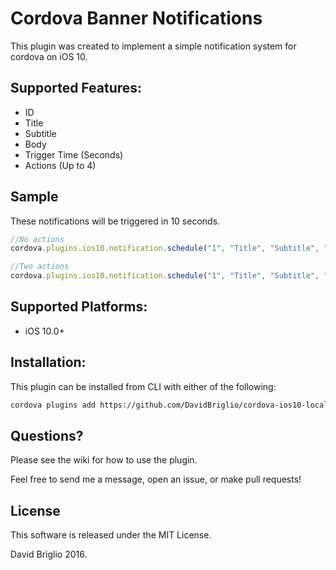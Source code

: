# Cordova Banner Notifications

This plugin was created to implement a simple notification system for cordova on iOS 10.

## Supported Features:
- ID
- Title
- Subtitle
- Body
- Trigger Time (Seconds)
- Actions (Up to 4)

## Sample
These notifications will be triggered in 10 seconds.

```javascript
//No actions
cordova.plugins.ios10.notification.schedule("1", "Title", "Subtitle", "New Notification!", 10.0);

//Two actions
cordova.plugins.ios10.notification.schedule("1", "Title", "Subtitle", "New Notification!", 10.0, "Action 1", "Action 2");
```

## Supported Platforms:
- iOS 10.0+

## Installation:
This plugin can be installed from CLI with either of the following:

```bash
cordova plugins add https://github.com/DavidBriglio/cordova-ios10-local-notification
```


## Questions?
Please see the wiki for how to use the plugin.

Feel free to send me a message, open an issue, or make pull requests!


## License

This software is released under the MIT License.

David Briglio 2016.
